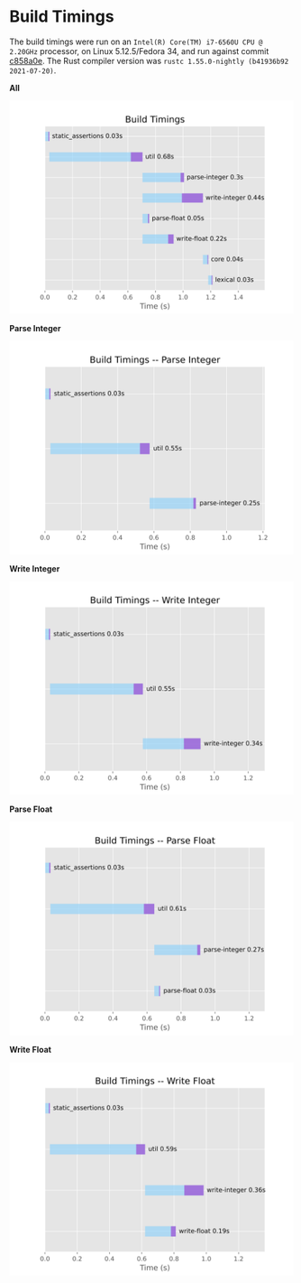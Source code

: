 # Build Timings

The build timings were run on an `Intel(R) Core(TM) i7-6560U CPU @ 2.20GHz` processor, on Linux 5.12.5/Fedora 34, and run against commit [c858a0e](https://github.com/Alexhuszagh/rust-lexical-experimental/commit/c858a0ee9ed841a1d95f55eaf746f8c87e25f7bc). The Rust compiler version was `rustc 1.55.0-nightly (b41936b92 2021-07-20)`.

**All**

![All](/assets/all.svg)

**Parse Integer**

![Parse Integer](/assets/lexical-parse-integer.svg)

**Write Integer**

![Write Integer](/assets/lexical-write-integer.svg)

**Parse Float**

![Parse Float](/assets/lexical-parse-float.svg)

**Write Float**

![Write Float](/assets/lexical-write-float.svg)
